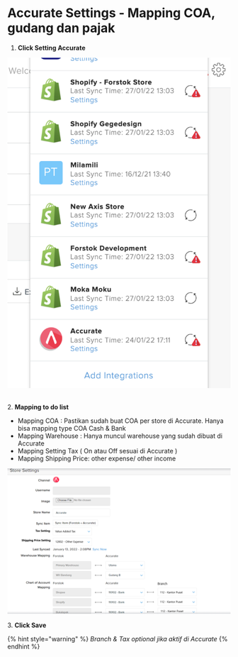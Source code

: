 # Accurate Settings - Mapping COA, gudang dan pajak

1. **Click Setting Accurate**

![](<../../../.gitbook/assets/Screen Shot 2022-01-27 at 1.06.34 PM.png>)

\
2\. **Mapping to do list**

* Mapping COA : Pastikan sudah buat COA per store di Accurate. Hanya bisa mapping type COA Cash & Bank
* Mapping Warehouse : Hanya muncul warehouse yang sudah dibuat di Accurate
* Mapping Setting Tax ( On atau Off sesuai di Accurate )
* Mapping Shipping Price: other expense/ other income&#x20;

![](<../../../.gitbook/assets/image (446) (1).png>)

3\. **Click Save**

{% hint style="warning" %}
_Branch & Tax optional jika aktif di Accurate_
{% endhint %}
